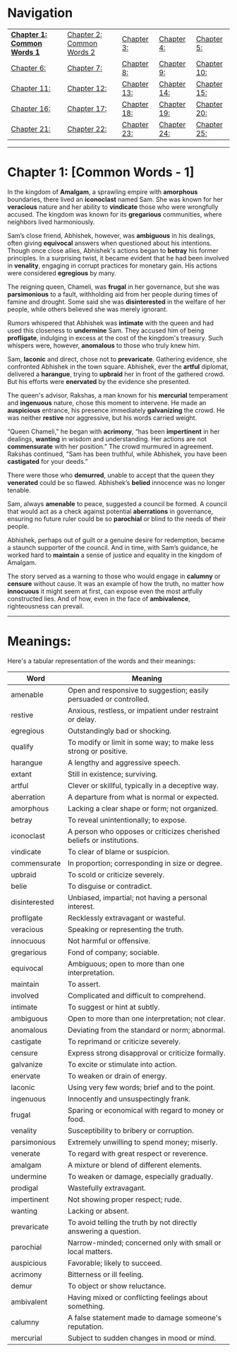 # Navigation

|                               |                               |                  |                  |                  |
|-------------------------------|-------------------------------|------------------|------------------|------------------|
| [**Chapter 1: Common Words 1**](https://github.com/saifeemustafaq/GRE_Work/edit/main/1.%20CommonWords_1.md) | [Chapter 2: Common Words 2](https://github.com/saifeemustafaq/GRE_Work/blob/main/2.%20CommonWords_2.md) | [Chapter 3: ]()  | [Chapter 4: ]()  | [Chapter 5: ]()  |
| [Chapter 6: ]()               | [Chapter 7: ]()               | [Chapter 8: ]()  | [Chapter 9: ]()  | [Chapter 10: ]() |
| [Chapter 11: ]()              | [Chapter 12: ]()              | [Chapter 13: ]() | [Chapter 14: ]() | [Chapter 15: ]() |
| [Chapter 16: ]()              | [Chapter 17: ]()              | [Chapter 18: ]() | [Chapter 19: ]() | [Chapter 20: ]() |
| [Chapter 21: ]()              | [Chapter 22: ]()              | [Chapter 23: ]() | [Chapter 24: ]() | [Chapter 25: ]() |

---

# Chapter 1: [Common Words - 1]
  
  In the kingdom of **Amalgam**, a sprawling empire with **amorphous** boundaries, there lived an **iconoclast** named Sam. She was known for her **veracious** nature and her ability to **vindicate** those who were wrongfully accused. The kingdom was known for its **gregarious** communities, where neighbors lived harmoniously.

Sam’s close friend, Abhishek, however, was **ambiguous** in his dealings, often giving **equivocal** answers when questioned about his intentions. Though once close allies, Abhishek's actions began to **betray** his former principles. In a surprising twist, it became evident that he had been involved in **venality**, engaging in corrupt practices for monetary gain. His actions were considered **egregious** by many.

The reigning queen, Chameli, was **frugal** in her governance, but she was **parsimonious** to a fault, withholding aid from her people during times of famine and drought. Some said she was **disinterested** in the welfare of her people, while others believed she was merely ignorant.

Rumors whispered that Abhishek was **intimate** with the queen and had used this closeness to **undermine** Sam. They accused him of being **profligate**, indulging in excess at the cost of the kingdom's treasury. Such whispers were, however, **anomalous** to those who truly knew him.

Sam, **laconic** and direct, chose not to **prevaricate**. Gathering evidence, she confronted Abhishek in the town square. Abhishek, ever the **artful** diplomat, delivered a **harangue**, trying to **upbraid** her in front of the gathered crowd. But his efforts were **enervated** by the evidence she presented.

The queen's advisor, Rakshas, a man known for his **mercurial** temperament and **ingenuous** nature, chose this moment to intervene. He made an **auspicious** entrance, his presence immediately **galvanizing** the crowd. He was neither **restive** nor aggressive, but his words carried weight.

“Queen Chameli,” he began with **acrimony**, “has been **impertinent** in her dealings, **wanting** in wisdom and understanding. Her actions are not **commensurate** with her position.” The crowd murmured in agreement. Rakshas continued, “Sam has been truthful, while Abhishek, you have been **castigated** for your deeds.”

There were those who **demurred**, unable to accept that the queen they **venerated** could be so flawed. Abhishek’s **belied** innocence was no longer tenable.

Sam, always **amenable** to peace, suggested a council be formed. A council that would act as a check against potential **aberrations** in governance, ensuring no future ruler could be so **parochial** or blind to the needs of their people.

Abhishek, perhaps out of guilt or a genuine desire for redemption, became a staunch supporter of the council. And in time, with Sam’s guidance, he worked hard to **maintain** a sense of justice and equality in the kingdom of Amalgam.

The story served as a warning to those who would engage in **calumny** or **censure** without cause. It was an example of how the truth, no matter how **innocuous** it might seem at first, can expose even the most artfully constructed lies. And of how, even in the face of **ambivalence**, righteousness can prevail.

---

# Meanings:

Here's a tabular representation of the words and their meanings:

| Word          | Meaning                                                 |
|---------------|---------------------------------------------------------|
| amenable      | Open and responsive to suggestion; easily persuaded or controlled.   |
| restive       | Anxious, restless, or impatient under restraint or delay.|
| egregious     | Outstandingly bad or shocking.                           |
| qualify       | To modify or limit in some way; to make less strong or positive. |
| harangue      | A lengthy and aggressive speech.                         |
| extant        | Still in existence; surviving.                           |
| artful        | Clever or skillful, typically in a deceptive way.        |
| aberration    | A departure from what is normal or expected.             |
| amorphous     | Lacking a clear shape or form; not organized.            |
| betray        | To reveal unintentionally; to expose.                    |
| iconoclast    | A person who opposes or criticizes cherished beliefs or institutions. |
| vindicate     | To clear of blame or suspicion.                          |
| commensurate  | In proportion; corresponding in size or degree.          |
| upbraid       | To scold or criticize severely.                          |
| belie         | To disguise or contradict.                               |
| disinterested | Unbiased, impartial; not having a personal interest.    |
| profligate    | Recklessly extravagant or wasteful.                      |
| veracious     | Speaking or representing the truth.                      |
| innocuous     | Not harmful or offensive.                                |
| gregarious    | Fond of company; sociable.                               |
| equivocal     | Ambiguous; open to more than one interpretation.         |
| maintain      | To assert.                                               |
| involved      | Complicated and difficult to comprehend.                 |
| intimate      | To suggest or hint at subtly.                            |
| ambiguous     | Open to more than one interpretation; not clear.         |
| anomalous     | Deviating from the standard or norm; abnormal.           |
| castigate     | To reprimand or criticize severely.                      |
| censure       | Express strong disapproval or criticize formally.        |
| galvanize     | To excite or stimulate into action.                      |
| enervate      | To weaken or drain of energy.                            |
| laconic       | Using very few words; brief and to the point.            |
| ingenuous     | Innocently and unsuspectingly frank.                     |
| frugal        | Sparing or economical with regard to money or food.      |
| venality      | Susceptibility to bribery or corruption.                 |
| parsimonious  | Extremely unwilling to spend money; miserly.             |
| venerate      | To regard with great respect or reverence.               |
| amalgam       | A mixture or blend of different elements.                |
| undermine     | To weaken or damage, especially gradually.               |
| prodigal      | Wastefully extravagant.                                  |
| impertinent   | Not showing proper respect; rude.                        |
| wanting       | Lacking or absent.                                       |
| prevaricate   | To avoid telling the truth by not directly answering a question. |
| parochial     | Narrow-minded; concerned only with small or local matters. |
| auspicious    | Favorable; likely to succeed.                            |
| acrimony      | Bitterness or ill feeling.                               |
| demur         | To object or show reluctance.                            |
| ambivalent    | Having mixed or conflicting feelings about something.    |
| calumny       | A false statement made to damage someone's reputation.   |
| mercurial     | Subject to sudden changes in mood or mind.               |


